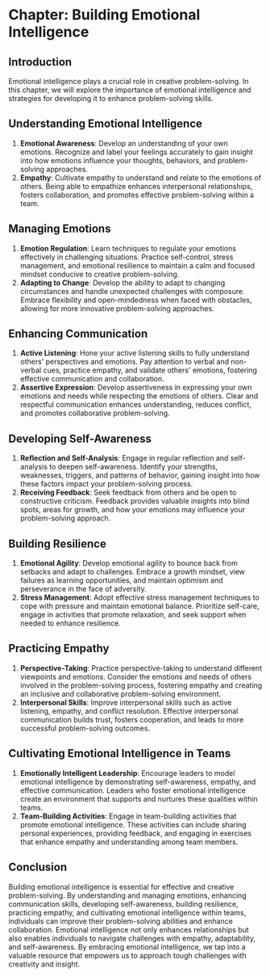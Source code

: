 Chapter: Building Emotional Intelligence
========================================

Introduction
------------

Emotional intelligence plays a crucial role in creative problem-solving. In this chapter, we will explore the importance of emotional intelligence and strategies for developing it to enhance problem-solving skills.

Understanding Emotional Intelligence
------------------------------------

1. **Emotional Awareness**: Develop an understanding of your own emotions. Recognize and label your feelings accurately to gain insight into how emotions influence your thoughts, behaviors, and problem-solving approaches.
2. **Empathy**: Cultivate empathy to understand and relate to the emotions of others. Being able to empathize enhances interpersonal relationships, fosters collaboration, and promotes effective problem-solving within a team.

Managing Emotions
-----------------

1. **Emotion Regulation**: Learn techniques to regulate your emotions effectively in challenging situations. Practice self-control, stress management, and emotional resilience to maintain a calm and focused mindset conducive to creative problem-solving.
2. **Adapting to Change**: Develop the ability to adapt to changing circumstances and handle unexpected challenges with composure. Embrace flexibility and open-mindedness when faced with obstacles, allowing for more innovative problem-solving approaches.

Enhancing Communication
-----------------------

1. **Active Listening**: Hone your active listening skills to fully understand others' perspectives and emotions. Pay attention to verbal and non-verbal cues, practice empathy, and validate others' emotions, fostering effective communication and collaboration.
2. **Assertive Expression**: Develop assertiveness in expressing your own emotions and needs while respecting the emotions of others. Clear and respectful communication enhances understanding, reduces conflict, and promotes collaborative problem-solving.

Developing Self-Awareness
-------------------------

1. **Reflection and Self-Analysis**: Engage in regular reflection and self-analysis to deepen self-awareness. Identify your strengths, weaknesses, triggers, and patterns of behavior, gaining insight into how these factors impact your problem-solving process.
2. **Receiving Feedback**: Seek feedback from others and be open to constructive criticism. Feedback provides valuable insights into blind spots, areas for growth, and how your emotions may influence your problem-solving approach.

Building Resilience
-------------------

1. **Emotional Agility**: Develop emotional agility to bounce back from setbacks and adapt to challenges. Embrace a growth mindset, view failures as learning opportunities, and maintain optimism and perseverance in the face of adversity.
2. **Stress Management**: Adopt effective stress management techniques to cope with pressure and maintain emotional balance. Prioritize self-care, engage in activities that promote relaxation, and seek support when needed to enhance resilience.

Practicing Empathy
------------------

1. **Perspective-Taking**: Practice perspective-taking to understand different viewpoints and emotions. Consider the emotions and needs of others involved in the problem-solving process, fostering empathy and creating an inclusive and collaborative problem-solving environment.
2. **Interpersonal Skills**: Improve interpersonal skills such as active listening, empathy, and conflict resolution. Effective interpersonal communication builds trust, fosters cooperation, and leads to more successful problem-solving outcomes.

Cultivating Emotional Intelligence in Teams
-------------------------------------------

1. **Emotionally Intelligent Leadership**: Encourage leaders to model emotional intelligence by demonstrating self-awareness, empathy, and effective communication. Leaders who foster emotional intelligence create an environment that supports and nurtures these qualities within teams.
2. **Team-Building Activities**: Engage in team-building activities that promote emotional intelligence. These activities can include sharing personal experiences, providing feedback, and engaging in exercises that enhance empathy and understanding among team members.

Conclusion
----------

Building emotional intelligence is essential for effective and creative problem-solving. By understanding and managing emotions, enhancing communication skills, developing self-awareness, building resilience, practicing empathy, and cultivating emotional intelligence within teams, individuals can improve their problem-solving abilities and enhance collaboration. Emotional intelligence not only enhances relationships but also enables individuals to navigate challenges with empathy, adaptability, and self-awareness. By embracing emotional intelligence, we tap into a valuable resource that empowers us to approach tough challenges with creativity and insight.
